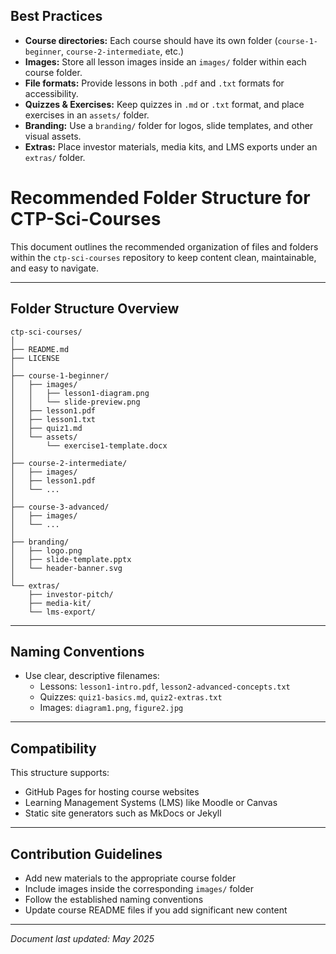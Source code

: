 ## Best Practices

- **Course directories:** Each course should have its own folder (`course-1-beginner`, `course-2-intermediate`, etc.)
- **Images:** Store all lesson images inside an `images/` folder within each course folder.
- **File formats:** Provide lessons in both `.pdf` and `.txt` formats for accessibility.
- **Quizzes & Exercises:** Keep quizzes in `.md` or `.txt` format, and place exercises in an `assets/` folder.
- **Branding:** Use a `branding/` folder for logos, slide templates, and other visual assets.
- **Extras:** Place investor materials, media kits, and LMS exports under an `extras/` folder.


# Recommended Folder Structure for CTP-Sci-Courses

This document outlines the recommended organization of files and folders within the `ctp-sci-courses` repository to keep content clean, maintainable, and easy to navigate.

---

## Folder Structure Overview

```plaintext
ctp-sci-courses/
│
├── README.md
├── LICENSE
│
├── course-1-beginner/
│   ├── images/
│   │   ├── lesson1-diagram.png
│   │   └── slide-preview.png
│   ├── lesson1.pdf
│   ├── lesson1.txt
│   ├── quiz1.md
│   └── assets/
│       └── exercise1-template.docx
│
├── course-2-intermediate/
│   ├── images/
│   ├── lesson1.pdf
│   └── ...
│
├── course-3-advanced/
│   ├── images/
│   └── ...
│
├── branding/
│   ├── logo.png
│   ├── slide-template.pptx
│   └── header-banner.svg
│
└── extras/
    ├── investor-pitch/
    ├── media-kit/
    └── lms-export/
```
---

## Naming Conventions

- Use clear, descriptive filenames:
  - Lessons: `lesson1-intro.pdf`, `lesson2-advanced-concepts.txt`
  - Quizzes: `quiz1-basics.md`, `quiz2-extras.txt`
  - Images: `diagram1.png`, `figure2.jpg`

---

## Compatibility

This structure supports:

- GitHub Pages for hosting course websites
- Learning Management Systems (LMS) like Moodle or Canvas
- Static site generators such as MkDocs or Jekyll

---

## Contribution Guidelines

- Add new materials to the appropriate course folder
- Include images inside the corresponding `images/` folder
- Follow the established naming conventions
- Update course README files if you add significant new content

---

*Document last updated: May 2025*
